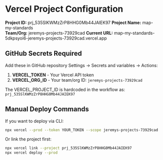 # Vercel Project Configuration

**Project ID:** prj_535SlKWMzZrP8HHG0Mb44JAIEK97
**Project Name:** map-my-standards  
**Team/Org:** jeremys-projects-73929cad
**Current URL:** map-my-standards-5dkpsyoi6-jeremys-projects-73929cad.vercel.app

## GitHub Secrets Required

Add these in GitHub repository Settings → Secrets and variables → Actions:

1. **VERCEL_TOKEN** - Your Vercel API token
2. **VERCEL_ORG_ID** - Your team/org ID: `jeremys-projects-73929cad`

The VERCEL_PROJECT_ID is hardcoded in the workflow as: `prj_535SlKWMzZrP8HHG0Mb44JAIEK97`

## Manual Deploy Commands

If you want to deploy via CLI:
```bash
npx vercel --prod --token YOUR_TOKEN --scope jeremys-projects-73929cad
```

Or link the project first:
```bash
npx vercel link --project prj_535SlKWMzZrP8HHG0Mb44JAIEK97
npx vercel deploy --prod
```
